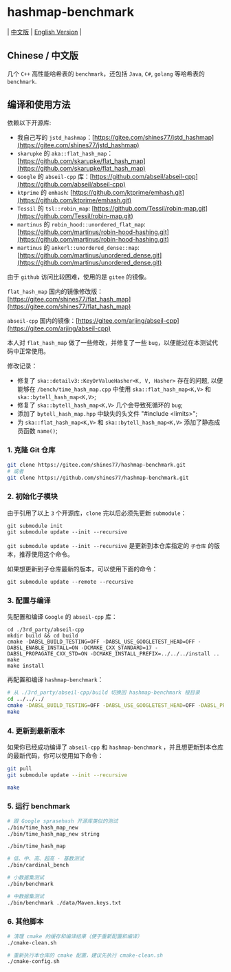 # hashmap-benchmark

| [中文版](./README.md) | [English Version](./README.en.md) |

## Chinese / 中文版

几个 `C++` 高性能哈希表的 `benchmark`，还包括 `Java`, `C#`, `golang` 等哈希表的 `benchmark`.

## 编译和使用方法

依赖以下开源库:

* 我自己写的 `jstd_hashmap`：[https://gitee.com/shines77/jstd_hashmap](https://gitee.com/shines77/jstd_hashmap)
* `skarupke` 的 `aka::flat_hash_map`：[https://github.com/skarupke/flat_hash_map](https://github.com/skarupke/flat_hash_map)
* `Google` 的 `abseil-cpp` 库：[https://github.com/abseil/abseil-cpp](https://github.com/abseil/abseil-cpp)
* `ktprime` 的 `emhash`: [https://github.com/ktprime/emhash.git](https://github.com/ktprime/emhash.git)
* `Tessil` 的 `tsl::robin_map`: [https://github.com/Tessil/robin-map.git](https://github.com/Tessil/robin-map.git)
* `martinus` 的 `robin_hood::unordered_flat_map`: [https://github.com/martinus/robin-hood-hashing.git](https://github.com/martinus/robin-hood-hashing.git)
* `martinus` 的 `ankerl::unordered_dense::map`: [https://github.com/martinus/unordered_dense.git](https://github.com/martinus/unordered_dense.git)

由于 `github` 访问比较困难，使用的是 `gitee` 的镜像。

`flat_hash_map` 国内的镜像修改版：[https://gitee.com/shines77/flat_hash_map](https://gitee.com/shines77/flat_hash_map)

`abseil-cpp` 国内的镜像：[https://gitee.com/arjing/abseil-cpp](https://gitee.com/arjing/abseil-cpp)

本人对 `flat_hash_map` 做了一些修改，并修复了一些 `bug`，以便能过在本测试代码中正常使用。

修改记录：

* 修复了 `ska::detailv3::KeyOrValueHasher<K, V, Hasher>` 存在的问题, 以便能够在 `/bench/time_hash_map.cpp` 中使用 `ska::flat_hash_map<K,V>` 和 `ska::bytell_hash_map<K,V>`;
* 修复了 `ska::bytell_hash_map<K,V>` 几个会导致死循环的 `bug`;
* 添加了 `bytell_hash_map.hpp` 中缺失的头文件 "#include \<limits\>";
* 为 `ska::flat_hash_map<K,V>` 和 `ska::bytell_hash_map<K,V>` 添加了静态成员函数 `name()`;

### 1. 克隆 Git 仓库

```bash
git clone https://gitee.com/shines77/hashmap-benchmark.git
# 或者
git clone https://github.com/shines77/hashmap-benchmark.git
```

### 2. 初始化子模块

由于引用了以上 `3` 个开源库，`clone` 完以后必须先更新 `submodule`：

```shell
git submodule init
git submodule update --init --recursive
```

`git submodule update --init --recursive` 是更新到本仓库指定的 `子仓库` 的版本，推荐使用这个命令。

如果想更新到子仓库最新的版本，可以使用下面的命令：

```shell
git submodule update --remote --recursive
```

### 3. 配置与编译

先配置和编译 `Google` 的 `abseil-cpp` 库：

```shell
cd ./3rd_party/abseil-cpp
mkdir build && cd build
cmake -DABSL_BUILD_TESTING=OFF -DABSL_USE_GOOGLETEST_HEAD=OFF -DABSL_ENABLE_INSTALL=ON -DCMAKE_CXX_STANDARD=17 -DABSL_PROPAGATE_CXX_STD=ON -DCMAKE_INSTALL_PREFIX=../../../install ..
make
make install
```

再配置和编译 `hashmap-benchmark`：

```bash
# 从 ./3rd_party/abseil-cpp/build 切换回 hashmap-benchmark 根目录
cd ../../../
cmake -DABSL_BUILD_TESTING=OFF -DABSL_USE_GOOGLETEST_HEAD=OFF -DABSL_PROPAGATE_CXX_STD=ON -DCMAKE_PREFIX_PATH=./install .
make
```

### 4. 更新到最新版本

如果你已经成功编译了 `abseil-cpp` 和 `hashmap-benchmark` ，并且想更新到本仓库的最新代码，你可以使用如下命令：

```bash
git pull
git submodule update --init --recursive

make
```

### 5. 运行 benchmark

```bash
# 跟 Google sprasehash 开源库类似的测试
./bin/time_hash_map_new
./bin/time_hash_map_new string

./bin/time_hash_map

# 低、中、高、超高 - 基数测试
./bin/cardinal_bench

# 小数据集测试
./bin/benchmark

# 中数据集测试
./bin/benchmark ./data/Maven.keys.txt
```

### 6. 其他脚本

```bash
# 清理 cmake 的缓存和编译结果（便于重新配置和编译）
./cmake-clean.sh

# 重新执行本仓库的 cmake 配置，建议先执行 cmake-clean.sh
./cmake-config.sh
```
